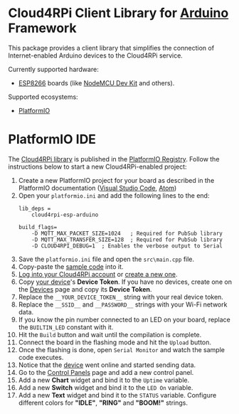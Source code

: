 Cloud4RPi Client Library for [Arduino](https://www.arduino.cc/) Framework
=========================================================================


This package provides a client library that simplifies the connection of Internet-enabled Arduino devices to the Cloud4RPi service.

Currently supported hardware:

* [ESP8266](https://en.wikipedia.org/wiki/ESP8266) boards (like [NodeMCU Dev Kit](http://www.nodemcu.com/index_en.html#fr_54747661d775ef1a3600009e) and others).

Supported ecosystems:

* [PlatformIO](http://platformio.org/platformio-ide)
<!--* [Arduino IDE](https://www.arduino.cc/en/main/software)

The further instructions depends on your preferred IDE.-->

# PlatformIO IDE

The [Cloud4RPi library](http://platformio.org/lib/show/2045/cloud4rpi-esp-arduino) is published in the [PlatformIO Registry](http://platformio.org/lib). Follow the instructions below to start a new Cloud4RPi-enabled project:

1. Create a new PlatformIO project for your board as described in the PlatformIO documentation ([Visual Studio Code](http://docs.platformio.org/en/latest/ide/vscode.html#id3), [Atom](http://docs.platformio.org/en/latest/ide/atom.html#setting-up-the-project))
2. Open your `platformio.ini` and add the following lines to the end:
    ```
    lib_deps =
        cloud4rpi-esp-arduino

    build_flags=
        -D MQTT_MAX_PACKET_SIZE=1024   ; Required for PubSub library
        -D MQTT_MAX_TRANSFER_SIZE=128  ; Required for PubSub library
        -D CLOUD4RPI_DEBUG=1  ; Enables the verbose output to Serial
    ```
4. Save the `platformio.ini` file and open the `src\main.cpp` file.
5. Copy-paste the [sample code](https://github.com/cloud4rpi/cloud4rpi-esp-arduino/blob/master/examples/ESP8266/control.ino) into it.
4. [Log into your Cloud4RPi account](https://cloud4rpi.io/signin) or [create a new one](https://cloud4rpi.io/register).
5. Copy [your device](https://cloud4rpi.io/devices)'s **Device Token**. If you have no devices, create one on the [Devices](https://cloud4rpi.io/devices) page and copy its **Device Token**.
6. Replace the `__YOUR_DEVICE_TOKEN__` string with your real device token.
7. Replace the `__SSID__` and `__PASSWORD__` strings with your Wi-Fi network data.
7. If you know the pin number connected to an LED on your board, replace the `BUILTIN_LED` constant with it.
6. Hit the `Build` button and wait until the compilation is complete.
8. Connect the board in the flashing mode and hit the `Upload` button.
9. Once the flashing is done, open `Serial Monitor` and watch the sample code executes.
8. Notice that the [device](https://cloud4rpi.io/devices) went online and started sending data.
9. Go to the [Control Panels](https://cloud4rpi.io/control-panels/) page and add a new control panel.
10. Add a new **Chart** widget and bind it to the `Uptime` variable.
10. Add a new **Switch** widget and bind it to the `LED On` variable.
11. Add a new **Text** widget and bind it to the `STATUS` variable. Configure different colors for **"IDLE"**, **"RING"** and **"BOOM!"** strings.

